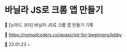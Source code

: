# 바닐라 JS로 크롬 앱 만들기


📌 [노마드 코더] 바닐라 JS로 크롬 앱 만들기 기록   

🔗 <https://nomadcoders.co/javascript-for-beginners/lobby>

📅 22.01.23 ~
